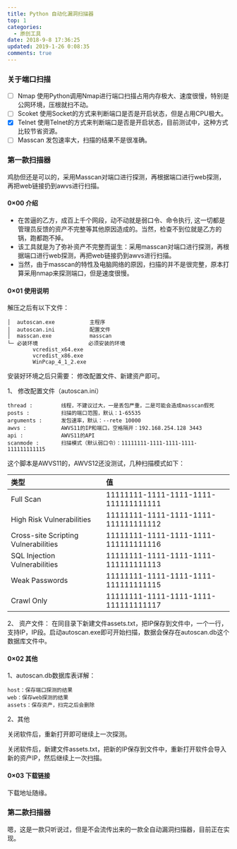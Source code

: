 ```yaml
---
title: Python 自动化漏洞扫描器
top: 1
categories:
  - 原创工具
date: 2018-9-8 17:36:25
updated: 2019-1-26 0:08:35
comments: true
---
```


### 关于端口扫描

- [ ] Nmap 使用Python调用Nmap进行端口扫描占用内存极大、速度很慢，特别是公网环境，压根就扫不动。
- [ ] Scoket 使用Socket的方式来判断端口是否是开启状态，但是占用CPU极大。
- [x] Telnet 使用Telnet的方式来判断端口是否是开启状态，目前测试中，这种方式比较节省资源。
- [ ] Masscan 发包速率大，扫描的结果不是很准确。

### 第一款扫描器

鸡肋但还是可以的，采用Masscan对端口进行探测，再根据端口进行web探测，再把web链接扔到awvs进行扫描。

#### 0×00 介绍
* 在苦逼的乙方，成百上千个网段，动不动就是弱口令、命令执行, 这一切都是管理员反馈的资产不完整等其他原因造成的。当然，检查不到位就是乙方的锅，跑都跑不掉。
* 该工具就是为了弥补资产不完整而诞生：采用masscan对端口进行探测，再根据端口进行web探测，再把web链接扔到awvs进行扫描。
* 当然，由于masscan的特性及电脑网络的原因，扫描的并不是很完整，原本打算采用nmap来探测端口，但是速度很慢。


#### 0×01 使用说明
解压之后有以下文件：
```code
│  autoscan.exe           主程序
│  autoscan.ini           配置文件
│  masscan.exe            masscan
└─ 必装环境                必须安装的环境
        vcredist_x64.exe
        vcredist_x86.exe
        WinPcap_4_1_2.exe
```
安装好环境之后只需要：
修改配置文件、新建资产即可。

1、 修改配置文件（autoscan.ini）
```code
thread :         线程，不建议过大，一是丢包严重，二是可能会造成masscan假死
posts :          扫描的端口范围，默认：1-65535
arguments :      发包速率，默认：--rete 10000
awvs :           AWVS11的IP和端口，空格隔开：192.168.254.128 3443
api :            AWVS11的API
scanmode :       扫描模式（默认弱口令）：11111111-1111-1111-1111-111111111115
```
这个脚本是AWVS11的，AWVS12还没测试，几种扫描模式如下：


|类型 | 值 |
|:-----|:-----|
|Full Scan  | 11111111-1111-1111-1111-111111111111|
|High Risk Vulnerabilities  | 11111111-1111-1111-1111-111111111112|
|Cross-site Scripting Vulnerabilities  |  11111111-1111-1111-1111-111111111116|
|SQL Injection Vulnerabilities  | 11111111-1111-1111-1111-111111111113|
|Weak Passwords | 11111111-1111-1111-1111-111111111115|
|Crawl Only | 11111111-1111-1111-1111-111111111117|

2、 资产文件： 
在同目录下新建文件assets.txt，把IP保存到文件中，一个一行，支持IP，IP段。启动autoscan.exe即可开始扫描，数据会保存在autoscan.db这个数据库文件中。

#### 0×02 其他
1、autoscan.db数据库表详解：
```code
host：保存端口探测的结果
web：保存web探测的结果
assets：保存资产，扫完之后会删除 
```
2、其他

关闭软件后，重新打开即可继续上一次探测。

关闭软件后，新建文件assets.txt，把新的IP保存到文件中，重新打开软件会导入新的资产IP，然后继续上一次扫描。

#### 0×03 下载链接

下载地址随缘。


### 第二款扫描器

嗯，这是一款只听说过，但是不会流传出来的一款全自动漏洞扫描器，目前正在实现。